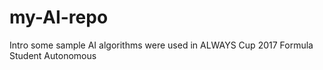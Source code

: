 # my-AI-repo
Intro some sample AI algorithms were used in ALWAYS Cup 2017 Formula Student Autonomous

